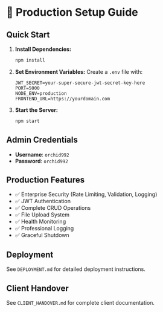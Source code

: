 # 🚀 Production Setup Guide

## Quick Start

1. **Install Dependencies:**
   ```bash
   npm install
   ```

2. **Set Environment Variables:**
   Create a `.env` file with:
   ```env
   JWT_SECRET=your-super-secure-jwt-secret-key-here
   PORT=5000
   NODE_ENV=production
   FRONTEND_URL=https://yourdomain.com
   ```

3. **Start the Server:**
   ```bash
   npm start
   ```

## Admin Credentials
- **Username**: `orchid992`
- **Password**: `orchid992`

## Production Features
- ✅ Enterprise Security (Rate Limiting, Validation, Logging)
- ✅ JWT Authentication
- ✅ Complete CRUD Operations
- ✅ File Upload System
- ✅ Health Monitoring
- ✅ Professional Logging
- ✅ Graceful Shutdown

## Deployment
See `DEPLOYMENT.md` for detailed deployment instructions.

## Client Handover
See `CLIENT_HANDOVER.md` for complete client documentation.
